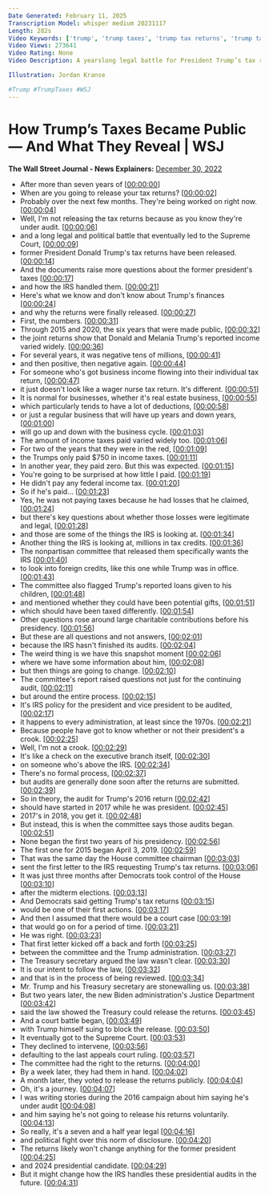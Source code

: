 ```yaml
---
Date Generated: February 11, 2025
Transcription Model: whisper medium 20231117
Length: 282s
Video Keywords: ['trump', 'trump taxes', 'trump tax returns', 'trump taxes released', 'trump income tax', 'trump income', 'trump investigation', 'donald trump', 'trump irs', 'donald trump tax returns', 'donald trump taxes', 'president donald trump', 'us news', 'tax returns', 'breaking news', "donald trump's tax returns", 'politics', 'taxes', 'politics news', 'release trump taxes', 'current events', 'wsj news', 'wsj', 'news breaking wsj', 'wsj breaking news', 'news', 'irs', 'trump news', 'trump finances', 'us politics', 'congress', 'polcam']
Video Views: 273641
Video Rating: None
Video Description: A yearslong legal battle for President Trump’s tax returns has finally ended. And it’s yielded 6 years of his detailed returns. WSJ explains what we learned about Trump's income and how the returns were made public.

Illustration: Jordan Kranse

#Trump #TrumpTaxes #WSJ
---
```


# How Trump’s Taxes Became Public — And What They Reveal | WSJ
**The Wall Street Journal - News Explainers:** [December 30, 2022](https://www.youtube.com/watch?v=5mRFBtnDDrY)
*  After more than seven years of [[00:00:00](https://www.youtube.com/watch?v=5mRFBtnDDrY&t=0.0s)]
*  When are you going to release your tax returns? [[00:00:02](https://www.youtube.com/watch?v=5mRFBtnDDrY&t=2.3000000000000003s)]
*  Probably over the next few months. They're being worked on right now. [[00:00:04](https://www.youtube.com/watch?v=5mRFBtnDDrY&t=4.0600000000000005s)]
*  Well, I'm not releasing the tax returns because as you know they're under audit. [[00:00:06](https://www.youtube.com/watch?v=5mRFBtnDDrY&t=6.96s)]
*  and a long legal and political battle that eventually led to the Supreme Court, [[00:00:09](https://www.youtube.com/watch?v=5mRFBtnDDrY&t=9.9s)]
*  former President Donald Trump's tax returns have been released. [[00:00:14](https://www.youtube.com/watch?v=5mRFBtnDDrY&t=14.5s)]
*  And the documents raise more questions about the former president's taxes [[00:00:17](https://www.youtube.com/watch?v=5mRFBtnDDrY&t=17.900000000000002s)]
*  and how the IRS handled them. [[00:00:21](https://www.youtube.com/watch?v=5mRFBtnDDrY&t=21.86s)]
*  Here's what we know and don't know about Trump's finances [[00:00:24](https://www.youtube.com/watch?v=5mRFBtnDDrY&t=24.400000000000002s)]
*  and why the returns were finally released. [[00:00:27](https://www.youtube.com/watch?v=5mRFBtnDDrY&t=27.7s)]
*  First, the numbers. [[00:00:31](https://www.youtube.com/watch?v=5mRFBtnDDrY&t=31.0s)]
*  Through 2015 and 2020, the six years that were made public, [[00:00:32](https://www.youtube.com/watch?v=5mRFBtnDDrY&t=32.76s)]
*  the joint returns show that Donald and Melania Trump's reported income varied widely. [[00:00:36](https://www.youtube.com/watch?v=5mRFBtnDDrY&t=36.66s)]
*  For several years, it was negative tens of millions, [[00:00:41](https://www.youtube.com/watch?v=5mRFBtnDDrY&t=41.96s)]
*  and then positive, then negative again. [[00:00:44](https://www.youtube.com/watch?v=5mRFBtnDDrY&t=44.86s)]
*  For someone who's got business income flowing into their individual tax return, [[00:00:47](https://www.youtube.com/watch?v=5mRFBtnDDrY&t=47.46s)]
*  it just doesn't look like a wager nurse tax return. It's different. [[00:00:51](https://www.youtube.com/watch?v=5mRFBtnDDrY&t=51.66s)]
*  It is normal for businesses, whether it's real estate business, [[00:00:55](https://www.youtube.com/watch?v=5mRFBtnDDrY&t=55.1s)]
*  which particularly tends to have a lot of deductions, [[00:00:58](https://www.youtube.com/watch?v=5mRFBtnDDrY&t=58.6s)]
*  or just a regular business that will have up years and down years, [[00:01:00](https://www.youtube.com/watch?v=5mRFBtnDDrY&t=60.7s)]
*  will go up and down with the business cycle. [[00:01:03](https://www.youtube.com/watch?v=5mRFBtnDDrY&t=63.64s)]
*  The amount of income taxes paid varied widely too. [[00:01:06](https://www.youtube.com/watch?v=5mRFBtnDDrY&t=66.03999999999999s)]
*  For two of the years that they were in the red, [[00:01:09](https://www.youtube.com/watch?v=5mRFBtnDDrY&t=69.3s)]
*  the Trumps only paid $750 in income taxes. [[00:01:11](https://www.youtube.com/watch?v=5mRFBtnDDrY&t=71.3s)]
*  In another year, they paid zero. But this was expected. [[00:01:15](https://www.youtube.com/watch?v=5mRFBtnDDrY&t=75.5s)]
*  You're going to be surprised at how little I paid. [[00:01:19](https://www.youtube.com/watch?v=5mRFBtnDDrY&t=79.14s)]
*  He didn't pay any federal income tax. [[00:01:20](https://www.youtube.com/watch?v=5mRFBtnDDrY&t=80.9s)]
*  So if he's paid... [[00:01:23](https://www.youtube.com/watch?v=5mRFBtnDDrY&t=83.3s)]
*  Yes, he was not paying taxes because he had losses that he claimed, [[00:01:24](https://www.youtube.com/watch?v=5mRFBtnDDrY&t=84.96s)]
*  but there's key questions about whether those losses were legitimate and legal, [[00:01:28](https://www.youtube.com/watch?v=5mRFBtnDDrY&t=88.96s)]
*  and those are some of the things the IRS is looking at. [[00:01:34](https://www.youtube.com/watch?v=5mRFBtnDDrY&t=94.1s)]
*  Another thing the IRS is looking at, millions in tax credits. [[00:01:36](https://www.youtube.com/watch?v=5mRFBtnDDrY&t=96.1s)]
*  The nonpartisan committee that released them specifically wants the IRS [[00:01:40](https://www.youtube.com/watch?v=5mRFBtnDDrY&t=100.19999999999999s)]
*  to look into foreign credits, like this one while Trump was in office. [[00:01:43](https://www.youtube.com/watch?v=5mRFBtnDDrY&t=103.86s)]
*  The committee also flagged Trump's reported loans given to his children, [[00:01:48](https://www.youtube.com/watch?v=5mRFBtnDDrY&t=108.56s)]
*  and mentioned whether they could have been potential gifts, [[00:01:51](https://www.youtube.com/watch?v=5mRFBtnDDrY&t=111.76s)]
*  which should have been taxed differently. [[00:01:54](https://www.youtube.com/watch?v=5mRFBtnDDrY&t=114.56s)]
*  Other questions rose around large charitable contributions before his presidency. [[00:01:56](https://www.youtube.com/watch?v=5mRFBtnDDrY&t=116.7s)]
*  But these are all questions and not answers, [[00:02:01](https://www.youtube.com/watch?v=5mRFBtnDDrY&t=121.0s)]
*  because the IRS hasn't finished its audits. [[00:02:04](https://www.youtube.com/watch?v=5mRFBtnDDrY&t=124.10000000000001s)]
*  The weird thing is we have this snapshot moment [[00:02:06](https://www.youtube.com/watch?v=5mRFBtnDDrY&t=126.60000000000001s)]
*  where we have some information about him, [[00:02:08](https://www.youtube.com/watch?v=5mRFBtnDDrY&t=128.42000000000002s)]
*  but then things are going to change. [[00:02:10](https://www.youtube.com/watch?v=5mRFBtnDDrY&t=130.22s)]
*  The committee's report raised questions not just for the continuing audit, [[00:02:11](https://www.youtube.com/watch?v=5mRFBtnDDrY&t=131.86s)]
*  but around the entire process. [[00:02:15](https://www.youtube.com/watch?v=5mRFBtnDDrY&t=135.72s)]
*  It's IRS policy for the president and vice president to be audited, [[00:02:17](https://www.youtube.com/watch?v=5mRFBtnDDrY&t=137.9s)]
*  it happens to every administration, at least since the 1970s. [[00:02:21](https://www.youtube.com/watch?v=5mRFBtnDDrY&t=141.72s)]
*  Because people have got to know whether or not their president's a crook. [[00:02:25](https://www.youtube.com/watch?v=5mRFBtnDDrY&t=145.72s)]
*  Well, I'm not a crook. [[00:02:29](https://www.youtube.com/watch?v=5mRFBtnDDrY&t=149.68s)]
*  It's like a check on the executive branch itself, [[00:02:30](https://www.youtube.com/watch?v=5mRFBtnDDrY&t=150.88s)]
*  on someone who's above the IRS. [[00:02:34](https://www.youtube.com/watch?v=5mRFBtnDDrY&t=154.42s)]
*  There's no formal process, [[00:02:37](https://www.youtube.com/watch?v=5mRFBtnDDrY&t=157.88s)]
*  but audits are generally done soon after the returns are submitted. [[00:02:39](https://www.youtube.com/watch?v=5mRFBtnDDrY&t=159.38s)]
*  So in theory, the audit for Trump's 2016 return [[00:02:42](https://www.youtube.com/watch?v=5mRFBtnDDrY&t=162.86s)]
*  should have started in 2017 while he was president. [[00:02:45](https://www.youtube.com/watch?v=5mRFBtnDDrY&t=165.52s)]
*  2017's in 2018, you get it. [[00:02:48](https://www.youtube.com/watch?v=5mRFBtnDDrY&t=168.92s)]
*  But instead, this is when the committee says those audits began. [[00:02:51](https://www.youtube.com/watch?v=5mRFBtnDDrY&t=171.95999999999998s)]
*  None began the first two years of his presidency. [[00:02:56](https://www.youtube.com/watch?v=5mRFBtnDDrY&t=176.01999999999998s)]
*  The first one for 2015 began April 3, 2019. [[00:02:59](https://www.youtube.com/watch?v=5mRFBtnDDrY&t=179.56s)]
*  That was the same day the House committee chairman [[00:03:03](https://www.youtube.com/watch?v=5mRFBtnDDrY&t=183.92s)]
*  sent the first letter to the IRS requesting Trump's tax returns. [[00:03:06](https://www.youtube.com/watch?v=5mRFBtnDDrY&t=186.42s)]
*  It was just three months after Democrats took control of the House [[00:03:10](https://www.youtube.com/watch?v=5mRFBtnDDrY&t=190.22s)]
*  after the midterm elections. [[00:03:13](https://www.youtube.com/watch?v=5mRFBtnDDrY&t=193.42s)]
*  And Democrats said getting Trump's tax returns [[00:03:15](https://www.youtube.com/watch?v=5mRFBtnDDrY&t=195.07999999999998s)]
*  would be one of their first actions. [[00:03:17](https://www.youtube.com/watch?v=5mRFBtnDDrY&t=197.32s)]
*  And then I assumed that there would be a court case [[00:03:19](https://www.youtube.com/watch?v=5mRFBtnDDrY&t=199.12s)]
*  that would go on for a period of time. [[00:03:21](https://www.youtube.com/watch?v=5mRFBtnDDrY&t=201.32s)]
*  He was right. [[00:03:23](https://www.youtube.com/watch?v=5mRFBtnDDrY&t=203.82s)]
*  That first letter kicked off a back and forth [[00:03:25](https://www.youtube.com/watch?v=5mRFBtnDDrY&t=205.35999999999999s)]
*  between the committee and the Trump administration. [[00:03:27](https://www.youtube.com/watch?v=5mRFBtnDDrY&t=207.45999999999998s)]
*  The Treasury secretary argued the law wasn't clear. [[00:03:30](https://www.youtube.com/watch?v=5mRFBtnDDrY&t=210.01999999999998s)]
*  It is our intent to follow the law, [[00:03:32](https://www.youtube.com/watch?v=5mRFBtnDDrY&t=212.76s)]
*  and that is in the process of being reviewed. [[00:03:34](https://www.youtube.com/watch?v=5mRFBtnDDrY&t=214.95999999999998s)]
*  Mr. Trump and his Treasury secretary are stonewalling us. [[00:03:38](https://www.youtube.com/watch?v=5mRFBtnDDrY&t=218.82s)]
*  But two years later, the new Biden administration's Justice Department [[00:03:42](https://www.youtube.com/watch?v=5mRFBtnDDrY&t=222.32s)]
*  said the law showed the Treasury could release the returns. [[00:03:45](https://www.youtube.com/watch?v=5mRFBtnDDrY&t=225.79999999999998s)]
*  And a court battle began, [[00:03:49](https://www.youtube.com/watch?v=5mRFBtnDDrY&t=229.01999999999998s)]
*  with Trump himself suing to block the release. [[00:03:50](https://www.youtube.com/watch?v=5mRFBtnDDrY&t=230.66s)]
*  It eventually got to the Supreme Court. [[00:03:53](https://www.youtube.com/watch?v=5mRFBtnDDrY&t=233.66s)]
*  They declined to intervene, [[00:03:56](https://www.youtube.com/watch?v=5mRFBtnDDrY&t=236.26s)]
*  defaulting to the last appeals court ruling. [[00:03:57](https://www.youtube.com/watch?v=5mRFBtnDDrY&t=237.7s)]
*  The committee had the right to the returns. [[00:04:00](https://www.youtube.com/watch?v=5mRFBtnDDrY&t=240.06s)]
*  By a week later, they had them in hand. [[00:04:02](https://www.youtube.com/watch?v=5mRFBtnDDrY&t=242.79999999999998s)]
*  A month later, they voted to release the returns publicly. [[00:04:04](https://www.youtube.com/watch?v=5mRFBtnDDrY&t=244.85999999999999s)]
*  Oh, it's a journey. [[00:04:07](https://www.youtube.com/watch?v=5mRFBtnDDrY&t=247.92s)]
*  I was writing stories during the 2016 campaign about him saying he's under audit [[00:04:08](https://www.youtube.com/watch?v=5mRFBtnDDrY&t=248.79999999999998s)]
*  and him saying he's not going to release his returns voluntarily. [[00:04:13](https://www.youtube.com/watch?v=5mRFBtnDDrY&t=253.73999999999998s)]
*  So really, it's a seven and a half year legal [[00:04:16](https://www.youtube.com/watch?v=5mRFBtnDDrY&t=256.26s)]
*  and political fight over this norm of disclosure. [[00:04:20](https://www.youtube.com/watch?v=5mRFBtnDDrY&t=260.2s)]
*  The returns likely won't change anything for the former president [[00:04:25](https://www.youtube.com/watch?v=5mRFBtnDDrY&t=265.86s)]
*  and 2024 presidential candidate. [[00:04:29](https://www.youtube.com/watch?v=5mRFBtnDDrY&t=269.0s)]
*  But it might change how the IRS handles these presidential audits in the future. [[00:04:31](https://www.youtube.com/watch?v=5mRFBtnDDrY&t=271.8s)]
